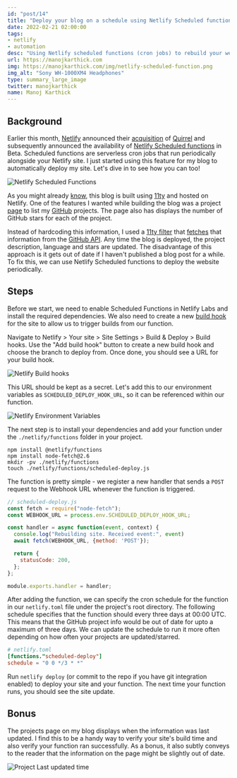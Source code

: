 ```yaml
---
id: "post/14"
title: "Deploy your blog on a schedule using Netlify Scheduled functions"
date: 2022-02-21 02:00:00
tags:
- netlify
- automation
desc: "Using Netlify scheduled functions (cron jobs) to rebuild your website periodically"
url: https://manojkarthick.com
img: https://manojkarthick.com/img/netlify-scheduled-function.png
img_alt: "Sony WH-1000XM4 Headphones"
type: summary_large_image
twitter: manojkarthick
name: Manoj Karthick
---
```


## Background

<!-- Excerpt Start -->

Earlier this month, [Netlify][1] announced their [acquisition][11] of [Quirrel][2] and subsequently announced the availability of [Netlify Scheduled functions][3] in Beta. Scheduled functions are serverless cron jobs that run periodically alongside your Netlify site. I just started using this feature for my blog to automatically deploy my site. Let's dive in to see how you can too!

![Netlify Scheduled Functions](/img/netlify-scheduled-function.png)

<!-- Excerpt End -->

As you might already [know][4], this blog is built using [11ty][5] and hosted on Netlify. One of the features I wanted while building the blog was a project [page][6] to list my [GitHub][7] projects. The page also has displays the number of GitHub stars for each of the project.

Instead of hardcoding this information, I used a [11ty filter][8] that [fetches][9] that information from the [GitHub API][12]. Any time the blog is deployed, the project description, language and stars are updated. The disadvantage of this approach is it gets out of date if I haven't published a blog post for a while. To fix this, we can use Netlify Scheduled functions to deploy the website periodically.

## Steps

Before we start, we need to enable Scheduled Functions in Netlify Labs and install the required dependencies. We also need to create a new [build hook][10] for the site to allow us to trigger builds from our function.

Navigate to Netlify > Your site > Site Settings > Build & Deploy > Build hooks. Use the "Add build hook" button to create a new build hook and choose the branch to deploy from. Once done, you should see a URL for your build hook.

![Netlify Build hooks](/img/netlify-build-hook.png)

This URL should be kept as a secret. Let's add this to our environment variables as `SCHEDULED_DEPLOY_HOOK_URL`, so it can be referenced within our function.

![Netlify Environment Variables](/img/netlify-env-vars.png)

The next step is to install your dependencies and add your function under the `./netlify/functions` folder in your project.

```shell
npm install @netlify/functions
npm install node-fetch@2.6
mkdir -pv ./netlify/functions
touch ./netlify/functions/scheduled-deploy.js
```

The function is pretty simple - we register a new handler that sends a `POST` request to the Webhook URL whenever the function is triggered.

```js
// scheduled-deploy.js
const fetch = require("node-fetch");
const WEBHOOK_URL = process.env.SCHEDULED_DEPLOY_HOOK_URL;

const handler = async function(event, context) {
  console.log("Rebuilding site. Received event:", event)
  await fetch(WEBHOOK_URL, {method: 'POST'});

  return {
    statusCode: 200,
  };
};

module.exports.handler = handler;
```

After adding the function, we can specify the cron schedule for the function in our `netlify.toml` file under the project's root directory. The following schedule specifies that the function should every three days at 00:00 UTC. This means that the GitHub project info would be out of date for upto a maximum of three days. We can update the schedule to run it more often depending on how often your projects are updated/starred.

```toml
# netlify.toml
[functions."scheduled-deploy"]
schedule = "0 0 */3 * *"
```

Run `netlify deploy` (or commit to the repo if you have git integration enabled) to deploy your site and your function. The next time your function runs, you should see the site update.

## Bonus

The projects page on my blog displays when the information was last updated. I find this to be a handy way to verify your site's build time and also verify your function ran successfully. As a bonus, it also subtly conveys to the reader that the information on the page might be slightly out of date.

![Project Last updated time](/img/projects-last-updated.png)


[1]: https://www.netlify.com/
[2]: https://dev.to/quirrel/quirrel-is-acquired-and-i-am-joining-netlify-dha
[3]: https://github.com/netlify/labs/blob/main/features/scheduled-functions/documentation/README.md
[4]: https://manojkarthick.com/about/#about-this-blog
[5]: https://www.11ty.dev/
[6]: https://manojkarthick.com/projects/
[7]: https://github.com/manojkarthick
[8]: https://www.11ty.dev/docs/filters/
[9]: https://github.com/manojkarthick/blog/blob/6a23a15a7eeeecd07aa6dc38d1a403f824c33fde/.eleventy.js#L60
[10]: https://docs.netlify.com/configure-builds/build-hooks/
[11]: https://www.netlify.com/press/netlify-announces-acquisition-of-quirrel-to-extend-serverless-functions-capabilities
[12]: https://docs.github.com/en/rest
